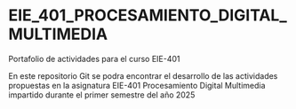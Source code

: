 # EIE_401_PROCESAMIENTO_DIGITAL_MULTIMEDIA
Portafolio de actividades para el curso EIE-401

En este repositorio Git se podra encontrar el desarrollo de las actividades propuestas en la asignatura EIE-401 Procesamiento Digital Multimedia impartido durante el primer semestre del año 2025
